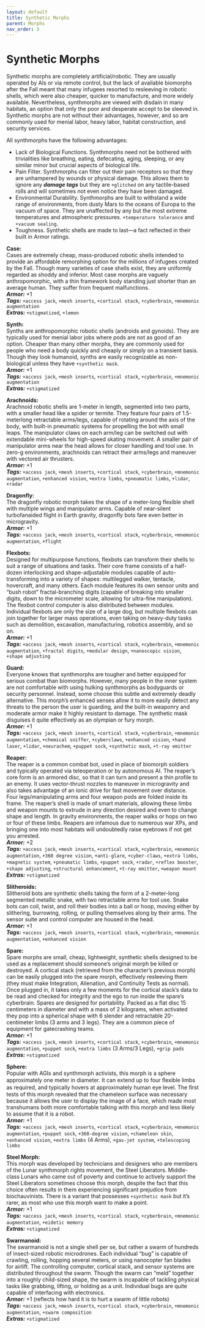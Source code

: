 ```yaml
---
layout: default
title: Synthetic Morphs
parent: Morphs
nav_order: 3
---
```


# Synthetic Morphs

Synthetic morphs are completely artificial/robotic. They are usually operated by AIs or via remote control, but the lack of available biomorphs after the Fall meant that many infugees resorted to resleeving in robotic shells, which were also cheaper, quicker to manufacture, and more widely available. Nevertheless, synthmorphs are viewed with disdain in many habitats, an option that only the poor and desperate accept to be sleeved in. Synthetic morphs are not without their advantages, however, and so are commonly used for menial labor, heavy labor, habitat construction, and security services.

All synthmorphs have the following advantages:

*   Lack of Biological Functions. Synthmorphs need not be bothered with trivialities like breathing, eating, defecating, aging, sleeping, or any similar minor but crucial aspects of biological life.
*   Pain Filter. Synthmorphs can filter out their pain receptors so that they are unhampered by wounds or physical damage. This allows them to ignore any **_damage tags_** but they are `+glitched` on any tactile-based rolls and will sometimes not even notice they have been damaged.
*   Environmental Durability. Synthmorphs are built to withstand a wide range of environments, from dusty Mars to the oceans of Europa to the vacuum of space. They are unaffected by any but the most extreme temperatures and atmospheric pressures. `+temperature tolerance` and `+vacuum sealing`.
*   Toughness. Synthetic shells are made to last—a fact reflected in their built in Armor ratings.

**Case:**  
Cases are extremely cheap, mass-produced robotic shells intended to provide an affordable remorphing option for the millions of infugees created by the Fall. Though many varieties of case shells exist, they are uniformly regarded as shoddy and inferior. Most case morphs are vaguely anthropomorphic, with a thin framework body standing just shorter than an average human. They suffer from frequent malfunctions.  
**_Armor:_** +1  
**_Tags:_** `+access jack`, `+mesh inserts`, `+cortical stack`, `+cyberbrain`, `+mnemonic augmentation`  
**_Extras:_** `+stigmatized`, `+lemon`

**Synth:**  
Synths are anthropomorphic robotic shells (androids and gynoids). They are typically used for menial labor jobs where pods are not as good of an option. Cheaper than many other morphs, they are commonly used for people who need a body quickly and cheaply or simply on a transient basis. Though they look humanoid, synths are easily recognizable as non-biological unless they have `+synthetic mask`.  
**_Armor:_** +1  
**_Tags:_** `+access jack`, `+mesh inserts`, `+cortical stack`, `+cyberbrain`, `+mnemonic augmentation`  
**_Extras:_** `+stigmatized`

**Arachnoids:**  
Arachnoid robotic shells are 1-meter in length, segmented into two parts, with a smaller head like a spider or termite. They feature four pairs of 1.5-meterlong retractable arms/legs, capable of rotating around the axis of the body, with built-in pneumatic systems for propelling the bot with small leaps. The manipulator claws on each arm/leg can be switched out with extendable mini-wheels for high-speed skating movement. A smaller pair of manipulator arms near the head allows for closer handling and tool use. In zero-g environments, arachnoids can retract their arms/legs and maneuver with vectored air thrusters.  
**_Armor:_** +1  
**_Tags:_** `+access jack`, `+mesh inserts`, `+cortical stack`, `+cyberbrain`, `+mnemonic augmentation`, `+enhanced vision`, `+extra limbs`, `+pneumatic limbs`, `+lidar`, `+radar`

**Dragonfly:**  
The dragonfly robotic morph takes the shape of a meter-long flexible shell with multiple wings and manipulator arms. Capable of near-silent turbofanaided flight in Earth gravity, dragonfly bots fare even better in microgravity.  
**_Armor:_** +1  
**_Tags:_** `+access jack`, `+mesh inserts`, `+cortical stack`, `+cyberbrain`, `+mnemonic augmentation`, `+flight`

**Flexbots:**  
Designed for multipurpose functions, flexbots can transform their shells to suit a range of situations and tasks. Their core frame consists of a half-dozen interlocking and shape-adjustable modules capable of auto-transforming into a variety of shapes: multilegged walker, tentacle, hovercraft, and many others. Each module features its own sensor units and “bush robot” fractal-branching digits (capable of breaking into smaller digits, down to the micrometer scale, allowing for ultra-fine manipulation). The flexbot control computer is also distributed between modules. Individual flexbots are only the size of a large dog, but multiple flexbots can join together for larger mass operations, even taking on heavy-duty tasks such as demolition, excavation, manufacturing, robotics assembly, and so on.  
**_Armor:_** +1  
**_Tags:_** `+access jack`, `+mesh inserts`, `+cortical stack`, `+cyberbrain`, `+mnemonic augmentation`, `+fractal digits`, `+modular design`, `+nanoscopic vision`, `+shape adjusting`

**Guard:**  
Everyone knows that synthmorphs are tougher and better equipped for serious combat than biomorphs. However, many people in the inner system are not comfortable with using hulking synthmorphs as bodyguards or security personnel. Instead, some choose this subtle and extremely deadly alternative. This morph’s enhanced senses allow it to more easily detect any threats to the person the user is guarding, and the built-in weaponry and moderate armor make it highly resistant to damage. The synthetic mask disguises it quite effectively as an olympian or fury morph.  
**_Armor:_** +1  
**_Tags:_** `+access jack`, `+mesh inserts`, `+cortical stack`, `+cyberbrain`, `+mnemonic augmentation`, `+chemical sniffer`, `+cyberclaws`, `+enhanced vision`, `+hand laser`, `+lidar`, `+neurachem`, `+puppet sock`, `+synthetic mask`, `+t-ray emitter`

**Reaper:**  
The reaper is a common combat bot, used in place of biomorph soldiers and typically operated via teleoperation or by autonomous AI. The reaper’s core form is an armored disc, so that it can turn and present a thin profile to an enemy. It uses vector-thrust nozzles to maneuver in microgravity and also takes advantage of an ionic drive for fast movement over distance. Four legs/manipulating arms and four weapon pods are folded inside its frame. The reaper’s shell is made of smart materials, allowing these limbs and weapon mounts to extrude in any direction desired and even to change shape and length. In gravity environments, the reaper walks or hops on two or four of these limbs. Reapers are infamous due to numerous war XPs, and bringing one into most habitats will undoubtedly raise eyebrows if not get you arrested.  
**_Armor:_** +2  
**_Tags:_** `+access jack`, `+mesh inserts`, `+cortical stack`, `+cyberbrain`, `+mnemonic augmentation`, `+360 degree vision`, `+anti-glare`, `+cyber-claws`, `+extra limbs`, `+magnetic system`, `+pneumatic limbs`, `+puppet sock`, `+radar`, `+reflex booster`, `+shape adjusting`, `+structural enhancement`, `+t-ray emitter`, `+weapon mount`  
**_Extras:_** `+stigmatized`

**Slitheroids:**  
Slitheroid bots are synthetic shells taking the form of a 2-meter-long segmented metallic snake, with two retractable arms for tool use. Snake bots can coil, twist, and roll their bodies into a ball or hoop, moving either by slithering, burrowing, rolling, or pulling themselves along by their arms. The sensor suite and control computer are housed in the head.  
**_Armor:_** +1  
**_Tags:_** `+access jack`, `+mesh inserts`, `+cortical stack`, `+cyberbrain`, `+mnemonic augmentation`, `+enhanced vision`

**Spare:**  
Spare morphs are small, cheap, lightweight, synthetic shells designed to be used as a replacement should someone’s original morph be killed or destroyed. A cortical stack (retrieved from the character’s previous morph) can be easily plugged into the spare morph, effectively resleeving them (they must make Integration, Alienation, and Continuity Tests as normal). Once plugged in, it takes only a few moments for the cortical stack’s data to be read and checked for integrity and the ego to run inside the spare’s cyberbrain. Spares are designed for portability. Packed as a flat disc 15 centimeters in diameter and with a mass of 2 kilograms, when activated they pop into a spherical shape with 6 slender and retractable 20-centimeter limbs (3 arms and 3 legs). They are a common piece of equipment for gatecrashing teams.  
**_Armor:_** +1  
**_Tags:_** `+access jack`, `+mesh inserts`, `+cortical stack`, `+cyberbrain`, `+mnemonic augmentation`, `+puppet sock`, `+extra limbs` (3 Arms/3 Legs), `+grip pads`  
**_Extras:_** `+stigmatized`

**Sphere:**  
Popular with AGIs and synthmorph activists, this morph is a sphere approximately one meter in diameter. It can extend up to four ﬂexible limbs as required, and typically hovers at approximately human eye level. The ﬁrst tests of this morph revealed that the chameleon surface was necessary because it allows the user to display the image of a face, which made most transhumans both more comfortable talking with this morph and less likely to assume that it is a robot.  
**_Armor:_** +1  
**_Tags:_** `+access jack`, `+mesh inserts`, `+cortical stack`, `+cyberbrain`, `+mnemonic augmentation`, `+puppet sock`, `+360-degree vision`, `+chameleon skin`, `+enhanced vision`, `+extra limbs` (4 Arms), `+gas-jet system`, `+telescoping limbs`

**Steel Morph:**  
This morph was developed by technicians and designers who are members of the Lunar synthmorph rights movement, the Steel Liberators. Middle-class Lunars who came out of poverty and continue to actively support the Steel Liberators sometimes choose this morph, despite the fact that this choice often results in them experiencing significant prejudice from biochauvinists. There is a variant that possesses `+synthetic mask` but it’s rarer, as most who use this morph want to make a point.  
**_Armor:_** +1  
**_Tags:_** `+access jack`, `+mesh inserts`, `+cortical stack`, `+cyberbrain`, `+mnemonic augmentation`, `+eidetic memory`  
**_Extras:_** `+stigmatized`

**Swarmanoid:**  
The swarmanoid is not a single shell per se, but rather a swarm of hundreds of insect-sized robotic microdrones. Each individual “bug” is capable of crawling, rolling, hopping several meters, or using nanocopter fan blades for airlift. The controlling computer, cortical stack, and sensor systems are distributed throughout the swarm. Though the swarm can “meld” together into a roughly child-sized shape, the swarm is incapable of tackling physical tasks like grabbing, lifting, or holding as a unit. Individual bugs are quite capable of interfacing with electronics.  
**_Armor:_** +1 (reflects how hard it is to hurt a swarm of little robots)  
**_Tags:_** `+access jack`, `+mesh inserts`, `+cortical stack`, `+cyberbrain`, `+mnemonic augmentation`, `+swarm composition`  
**_Extras:_** `+stigmatized`
